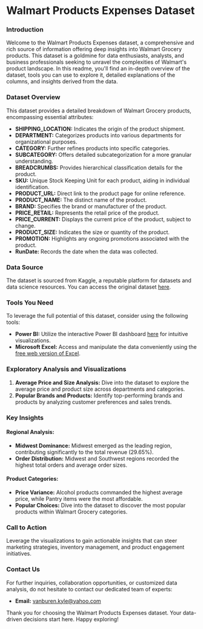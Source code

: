 # **Walmart Products Expenses Dataset**

### Introduction

Welcome to the Walmart Products Expenses dataset, a comprehensive and rich source of information offering deep insights into Walmart Grocery products. This dataset is a goldmine for data enthusiasts, analysts, and business professionals seeking to unravel the complexities of Walmart's product landscape. In this readme, you'll find an in-depth overview of the dataset, tools you can use to explore it, detailed explanations of the columns, and insights derived from the data.

### Dataset Overview

This dataset provides a detailed breakdown of Walmart Grocery products, encompassing essential attributes:

- **SHIPPING_LOCATION:** Indicates the origin of the product shipment.
- **DEPARTMENT:** Categorizes products into various departments for organizational purposes.
- **CATEGORY:** Further refines products into specific categories.
- **SUBCATEGORY:** Offers detailed subcategorization for a more granular understanding.
- **BREADCRUMBS:** Provides hierarchical classification details for the product.
- **SKU:** Unique Stock Keeping Unit for each product, aiding in individual identification.
- **PRODUCT_URL:** Direct link to the product page for online reference.
- **PRODUCT_NAME:** The distinct name of the product.
- **BRAND:** Specifies the brand or manufacturer of the product.
- **PRICE_RETAIL:** Represents the retail price of the product.
- **PRICE_CURRENT:** Displays the current price of the product, subject to change.
- **PRODUCT_SIZE:** Indicates the size or quantity of the product.
- **PROMOTION:** Highlights any ongoing promotions associated with the product.
- **RunDate:** Records the date when the data was collected.

### Data Source

The dataset is sourced from Kaggle, a reputable platform for datasets and data science resources. You can access the original dataset [here](https://www.kaggle.com/datasets/thedevastator/product-prices-and-sizes-from-walmart-grocery).

### Tools You Need

To leverage the full potential of this dataset, consider using the following tools:

- **Power BI:** Utilize the interactive Power BI dashboard [here](<Power BI Weblink>) for intuitive visualizations.
- **Microsoft Excel:** Access and manipulate the data conveniently using the [free web version of Excel](https://www.office.com/launch/excel?ui=en-US&rs=US&auth=2).

### Exploratory Analysis and Visualizations

1. **Average Price and Size Analysis:** Dive into the dataset to explore the average price and product size across departments and categories.
2. **Popular Brands and Products:** Identify top-performing brands and products by analyzing customer preferences and sales trends.

### Key Insights

#### Regional Analysis:
- **Midwest Dominance:** Midwest emerged as the leading region, contributing significantly to the total revenue (29.65%).
- **Order Distribution:** Midwest and Southwest regions recorded the highest total orders and average order sizes.

#### Product Categories:
- **Price Variance:** Alcohol products commanded the highest average price, while Pantry items were the most affordable.
- **Popular Choices:** Dive into the dataset to discover the most popular products within Walmart Grocery categories.

### Call to Action

Leverage the visualizations to gain actionable insights that can steer marketing strategies, inventory management, and product engagement initiatives.

### Contact Us

For further inquiries, collaboration opportunities, or customized data analysis, do not hesitate to contact our dedicated team of experts:

- **Email:** vanburen.kyle@yahoo.com

Thank you for choosing the Walmart Products Expenses dataset. Your data-driven decisions start here. Happy exploring!
